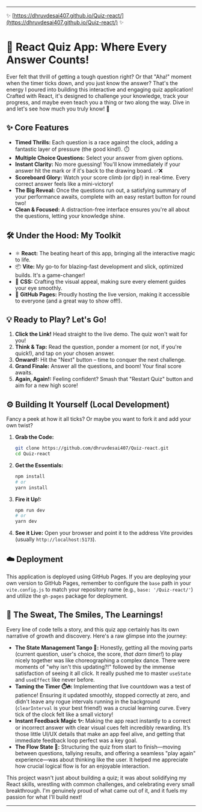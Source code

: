 -----

✨ [https://dhruvdesai407.github.io/Quiz-react/](https://dhruvdesai407.github.io/Quiz-react/) ✨

# 🧠 React Quiz App: Where Every Answer Counts\!

Ever felt that thrill of getting a tough question right? Or that "Aha\!" moment when the timer ticks down, and you just know the answer? That's the energy I poured into building this interactive and engaging quiz application\! Crafted with React, it's designed to challenge your knowledge, track your progress, and maybe even teach you a thing or two along the way. Dive in and let's see how much you truly know\! 🚀

## ✨ Core Features

  * **Timed Thrills:** Each question is a race against the clock, adding a fantastic layer of pressure (the good kind\!). ⏱️
  * **Multiple Choice Questions:** Select your answer from given options.
  * **Instant Clarity:** No more guessing\! You'll know immediately if your answer hit the mark or if it's back to the drawing board. ✅❌
  * **Scoreboard Glory:** Watch your score climb (or dip\!) in real-time. Every correct answer feels like a mini-victory\!
  * **The Big Reveal:** Once the questions run out, a satisfying summary of your performance awaits, complete with an easy restart button for round two\!
  * **Clean & Focused:** A distraction-free interface ensures you're all about the questions, letting your knowledge shine.

## 🛠️ Under the Hood: My Toolkit

  * ⚛️ **React:** The beating heart of this app, bringing all the interactive magic to life.
  * 📦 **Vite:** My go-to for blazing-fast development and slick, optimized builds. It's a game-changer\!
  * 💅 **CSS:** Crafting the visual appeal, making sure every element guides your eye smoothly.
  * 🚀 **GitHub Pages:** Proudly hosting the live version, making it accessible to everyone (and a great way to show off\!).

## 💡 Ready to Play? Let's Go\!

1.  **Click the Link\!** Head straight to the live demo. The quiz won't wait for you\!
2.  **Think & Tap:** Read the question, ponder a moment (or not, if you're quick\!), and tap on your chosen answer.
3.  **Onward\!:** Hit the "Next" button – time to conquer the next challenge.
4.  **Grand Finale:** Answer all the questions, and boom\! Your final score awaits.
5.  **Again, Again\!:** Feeling confident? Smash that "Restart Quiz" button and aim for a new high score\!

## ⚙️ Building It Yourself (Local Development)

Fancy a peek at how it all ticks? Or maybe you want to fork it and add your own twist?

1.  **Grab the Code:**
    ```bash
    git clone https://github.com/dhruvdesai407/Quiz-react.git
    cd Quiz-react
    ```
2.  **Get the Essentials:**
    ```bash
    npm install
    # or
    yarn install
    ```
3.  **Fire it Up\!:**
    ```bash
    npm run dev
    # or
    yarn dev
    ```
4.  **See it Live:** Open your browser and point it to the address Vite provides (usually `http://localhost:5173`).

## ☁️ Deployment

This application is deployed using GitHub Pages. If you are deploying your own version to GitHub Pages, remember to configure the `base` path in your `vite.config.js` to match your repository name (e.g., `base: '/Quiz-react/'`) and utilize the `gh-pages` package for deployment.

## 🚧 The Sweat, The Smiles, The Learnings\!

Every line of code tells a story, and this quiz app certainly has its own narrative of growth and discovery. Here's a raw glimpse into the journey:

  * **The State Management Tango 💃:** Honestly, getting all the moving parts (current question, user's choice, the score, *that darn timer\!*) to play nicely together was like choreographing a complex dance. There were moments of "why isn't this updating?\!" followed by the immense satisfaction of seeing it all click. It really pushed me to master `useState` and `useEffect` like never before.
  * **Taming the Timer ⏱️🔥:** Implementing that live countdown was a test of patience\! Ensuring it updated smoothly, stopped correctly at zero, and didn't leave any rogue intervals running in the background (`clearInterval` is your best friend\!) was a crucial learning curve. Every tick of the clock felt like a small victory\!
  * **Instant Feedback Magic ✨:** Making the app react instantly to a correct or incorrect answer with clear visual cues felt incredibly rewarding. It’s those little UI/UX details that make an app feel alive, and getting that immediate feedback loop perfect was a key goal.
  * **The Flow State 🌊:** Structuring the quiz from start to finish—moving between questions, tallying results, and offering a seamless "play again" experience—was about thinking like the user. It helped me appreciate how crucial logical flow is for an enjoyable interaction.

This project wasn't just about building a quiz; it was about solidifying my React skills, wrestling with common challenges, and celebrating every small breakthrough. I'm genuinely proud of what came out of it, and it fuels my passion for what I'll build next\!

-----
